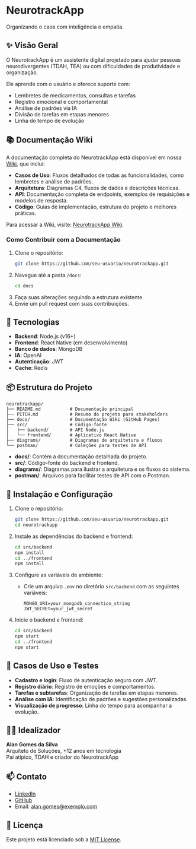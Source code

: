 # NeurotrackApp

Organizando o caos com inteligência e empatia.

## ✨ Visão Geral
O NeurotrackApp é um assistente digital projetado para ajudar pessoas neurodivergentes (TDAH, TEA) ou com dificuldades de produtividade e organização.

Ele aprende com o usuário e oferece suporte com:
- Lembretes de medicamentos, consultas e tarefas
- Registro emocional e comportamental
- Análise de padrões via IA
- Divisão de tarefas em etapas menores
- Linha do tempo de evolução

## 📚 Documentação Wiki
A documentação completa do NeurotrackApp está disponível em nossa [Wiki](https://github.com/seu-usuario/neurotrackapp/wiki), que inclui:

- **Casos de Uso**: Fluxos detalhados de todas as funcionalidades, como lembretes e análise de padrões.
- **Arquitetura**: Diagramas C4, fluxos de dados e descrições técnicas.
- **API**: Documentação completa de endpoints, exemplos de requisições e modelos de resposta.
- **Código**: Guias de implementação, estrutura do projeto e melhores práticas.

Para acessar a Wiki, visite: [NeurotrackApp Wiki](https://github.com/seu-usuario/neurotrackapp/wiki).

### Como Contribuir com a Documentação
1. Clone o repositório:
   ```bash
   git clone https://github.com/seu-usuario/neurotrackapp.git
   ```
2. Navegue até a pasta `/docs`:
   ```bash
   cd docs
   ```
3. Faça suas alterações seguindo a estrutura existente.
4. Envie um pull request com suas contribuições.

## 🔧 Tecnologias
- **Backend**: Node.js (v16+)
- **Frontend**: React Native (em desenvolvimento)
- **Banco de dados**: MongoDB
- **IA**: OpenAI
- **Autenticação**: JWT
- **Cache**: Redis

## 📦 Estrutura do Projeto

```
neurotrackapp/
├── README.md           # Documentação principal
├── PITCH.md            # Resumo do projeto para stakeholders
├── docs/               # Documentação Wiki (GitHub Pages)
├── src/                # Código-fonte
│   ├── backend/        # API Node.js
│   └── frontend/       # Aplicativo React Native
├── diagrams/           # Diagramas de arquitetura e fluxos
└── postman/            # Coleções para testes de API
```

- **docs/**: Contém a documentação detalhada do projeto.
- **src/**: Código-fonte do backend e frontend.
- **diagrams/**: Diagramas para ilustrar a arquitetura e os fluxos do sistema.
- **postman/**: Arquivos para facilitar testes de API com o Postman.

## 🚀 Instalação e Configuração

1. Clone o repositório:
   ```bash
   git clone https://github.com/seu-usuario/neurotrackapp.git
   cd neurotrackapp
   ```

2. Instale as dependências do backend e frontend:
   ```bash
   cd src/backend
   npm install
   cd ../frontend
   npm install
   ```

3. Configure as variáveis de ambiente:
   - Crie um arquivo `.env` no diretório `src/backend` com as seguintes variáveis:
     ```
     MONGO_URI=your_mongodb_connection_string
     JWT_SECRET=your_jwt_secret
     ```

4. Inicie o backend e frontend:
   ```bash
   cd src/backend
   npm start
   cd ../frontend
   npm start
   ```

## 🧪 Casos de Uso e Testes
- **Cadastro e login**: Fluxo de autenticação seguro com JWT.
- **Registro diário**: Registro de emoções e comportamentos.
- **Tarefas e subtarefas**: Organização de tarefas em etapas menores.
- **Análise com IA**: Identificação de padrões e sugestões personalizadas.
- **Visualização de progresso**: Linha do tempo para acompanhar a evolução.

## 👨‍💻 Idealizador
**Alan Gomes da Silva**  
Arquiteto de Soluções, +12 anos em tecnologia  
Pai atípico, TDAH e criador do NeurotrackApp

## 📫 Contato
- [LinkedIn](https://www.linkedin.com/in/oalangomes)
- [GitHub](https://github.com/seu-usuario)
- Email: alan.gomes@exemplo.com

## 📝 Licença
Este projeto está licenciado sob a [MIT License](LICENSE).
